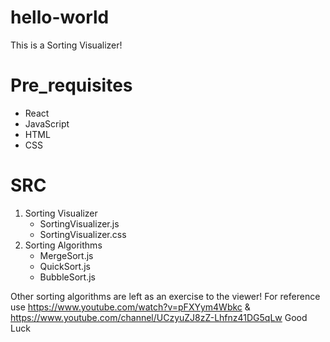 # hello-world
This is a Sorting Visualizer!
# Pre_requisites
  * React
  * JavaScript
  * HTML   
  * CSS

# SRC
  1. Sorting Visualizer
     * SortingVisualizer.js
     * SortingVisualizer.css
  2. Sorting Algorithms
     * MergeSort.js
     * QuickSort.js
     * BubbleSort.js

Other sorting algorithms are left as an exercise to the viewer!
For reference use https://www.youtube.com/watch?v=pFXYym4Wbkc & https://www.youtube.com/channel/UCzyuZJ8zZ-Lhfnz41DG5qLw
Good Luck 

